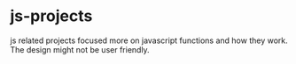 # js-projects
js related projects
focused more on javascript functions and how they work. The design might not be user friendly.
